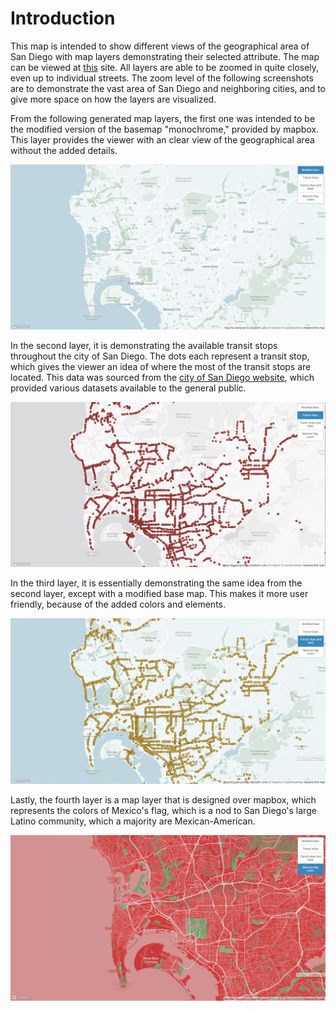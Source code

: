 # Introduction

This map is intended to show different views of the geographical area of San Diego with map layers demonstrating their selected attribute. The map can be viewed at [this](https://elilsan.github.io/Lab4-Metatiles/) site. All layers are able to be zoomed in quite closely, even up to individual streets. The zoom level of the following screenshots are to demonstrate the vast area of San Diego and neighboring cities, and to give more space on how the layers are visualized.

From the following generated map layers, the first one was intended to be the modified version of the basemap "monochrome," provided by mapbox. This layer provides the viewer with an clear view of the geographical area without the added details.

![](Assets/Base/Base.jpg)

In the second layer, it is demonstrating the available transit stops throughout the city of San Diego. The dots each represent a transit stop, which gives the viewer an idea of where the most of the transit stops are located. This data was sourced from the [city of San Diego website](https://data.sandiego.gov/datasets/transit-stops/), which provided various datasets available to the general public.

![](Assets/transit2/data.jpg)

In the third layer, it is essentially demonstrating the same idea from the second layer, except with a modified base map. This makes it more user friendly, because of the added colors and elements.

![](Assets/Transit+base/base+data.jpg)

Lastly, the fourth layer is a map layer that is designed over mapbox, which represents the colors of Mexico's flag, which is a nod to San Diego's large Latino community, which a majority are Mexican-American.

![](Assets/Mexican-flag-colors/map_theme.jpg)
